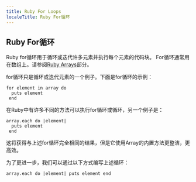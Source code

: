 ```yaml
---
title: Ruby For Loops
localeTitle: Ruby For循环
---
```

## Ruby For循环

Ruby for循环用于循环或迭代许多元素并执行每个元素的代码块。 For循环通常用在数组上。请参阅[Ruby Arrays](https://github.com/freeCodeCamp/guides/blob/master/src/pages/ruby/ruby-arrays/index.md)部分。

for循环只是循环或迭代元素的一个例子。下面是for循环的示例：
```
for element in array do
  puts element
 end
```

在Ruby中有许多不同的方法可以执行for循环或循环，另一个例子是：
```
array.each do |element|
  puts element
 end
```

这将获得与上述for循环完全相同的结果，但是它使用Array的内置方法更整洁，更高效。

为了更进一步，我们可以通过以下方式编写上述循环：
```
array.each do |element| puts element end

```
